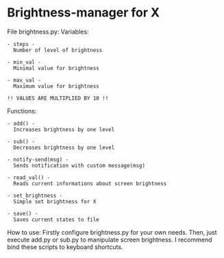 # Brightness-manager for X
File brightness.py:
  Variables:
  
    - steps - 
      Number of level of brightness

    - min_val -
      Minimal value for brightness

    - max_val -
      Maximum value for brightness
      
    !! VALUES ARE MULTIPLIED BY 10 !!
  
  Functions:
  
    - add() -
      Increases brightness by one level
    
    - sub() -
      Decreases brightness by one level
      
    - notify-send(msg) -
      Sends notification with custom message(msg)
    
    - read_val() -
      Reads current informations about screen brightness
      
    - set_brightness -
      Simple set brightness for X
      
    - save() -
      Saves current states to file

How to use:
  Firstly configure brightness.py for your own needs.
  Then, just execute add.py or sub.py to manipulate screen brightness.
  I recommend bind these scripts to keyboard shortcuts.
